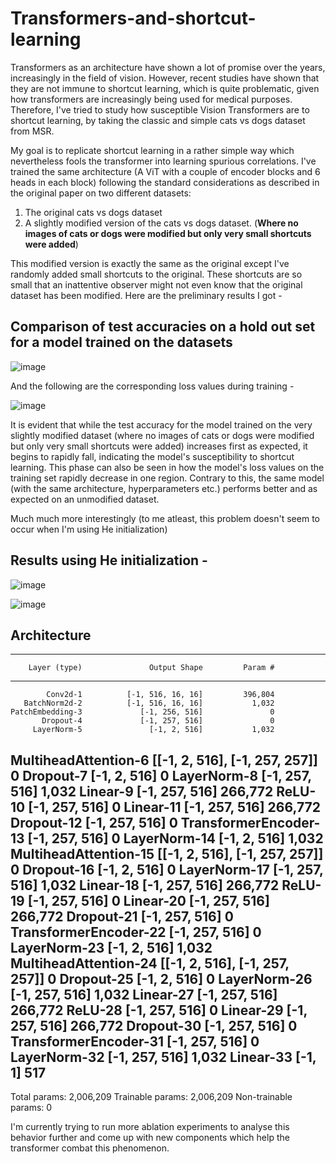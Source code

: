 # Transformers-and-shortcut-learning

Transformers as an architecture have shown a lot of promise over the years, increasingly in the field of vision.
However, recent studies have shown that they are not immune to shortcut learning, which is quite problematic, given how transformers are increasingly being used
for medical purposes. Therefore, I've tried to study how susceptible Vision Transformers are to shortcut learning, by taking the classic and simple cats vs dogs dataset from MSR.

My goal is to replicate shortcut learning in a rather simple way which nevertheless fools the transformer into learning spurious correlations.
I've trained the same architecture (A ViT with a couple of encoder blocks and 6 heads in each block) following the standard considerations as described in the original paper on two different datasets:
1) The original cats vs dogs dataset
2) A slightly modified version of the cats vs dogs dataset. (**Where no images of cats or dogs were modified but only very small shortcuts were added**) 

This modified version is exactly the same as the original except I've randomly added small shortcuts to the original. These shortcuts are so small that an inattentive observer might not even 
know that the original dataset has been modified. Here are the preliminary results I got - 

## Comparison of test accuracies on a hold out set for a model trained on the datasets 

![image](https://github.com/Ruthvik9/Transformers-and-shortcut-learning/assets/74010232/7578a072-ff2f-4c27-8993-a4bb6a73cce6)

And the following are the corresponding loss values during training -

![image](https://github.com/Ruthvik9/Transformers-and-shortcut-learning/assets/74010232/32262c7d-a424-4730-b4ae-dc6f31c4b07c)

It is evident that while the test accuracy for the model trained on the very slightly modified dataset (where no images of cats or dogs were modified but only very small shortcuts were added) increases first as expected, it begins to rapidly fall, indicating the model's susceptibility to shortcut learning. This phase can also be seen in how the model's loss values on the training set rapidly decrease in one region. 
Contrary to this, the same model (with the same architecture, hyperparameters etc.) performs better and as expected on an unmodified dataset.



Much much more interestingly (to me atleast, this problem doesn't seem to occur when I'm using He initialization)

## Results using He initialization - 

![image](https://github.com/Ruthvik9/Transformers-and-shortcut-learning/assets/74010232/ebb0dda8-6540-43c8-a790-39b65a351062)


![image](https://github.com/Ruthvik9/Transformers-and-shortcut-learning/assets/74010232/b93b7a4b-4c7c-4261-9df8-fbf2c517571b)


## Architecture 

----------------------------------------------------------------
        Layer (type)               Output Shape         Param #
----------------------------------------------------------------
            Conv2d-1          [-1, 516, 16, 16]         396,804
       BatchNorm2d-2          [-1, 516, 16, 16]           1,032
    PatchEmbedding-3             [-1, 256, 516]               0
           Dropout-4             [-1, 257, 516]               0
         LayerNorm-5               [-1, 2, 516]           1,032
MultiheadAttention-6  [[-1, 2, 516], [-1, 257, 257]]               0
           Dropout-7               [-1, 2, 516]               0
         LayerNorm-8             [-1, 257, 516]           1,032
            Linear-9             [-1, 257, 516]         266,772
             ReLU-10             [-1, 257, 516]               0
           Linear-11             [-1, 257, 516]         266,772
          Dropout-12             [-1, 257, 516]               0
TransformerEncoder-13             [-1, 257, 516]               0
        LayerNorm-14               [-1, 2, 516]           1,032
MultiheadAttention-15  [[-1, 2, 516], [-1, 257, 257]]               0
          Dropout-16               [-1, 2, 516]               0
        LayerNorm-17             [-1, 257, 516]           1,032
           Linear-18             [-1, 257, 516]         266,772
             ReLU-19             [-1, 257, 516]               0
           Linear-20             [-1, 257, 516]         266,772
          Dropout-21             [-1, 257, 516]               0
TransformerEncoder-22             [-1, 257, 516]               0
        LayerNorm-23               [-1, 2, 516]           1,032
MultiheadAttention-24  [[-1, 2, 516], [-1, 257, 257]]               0
          Dropout-25               [-1, 2, 516]               0
        LayerNorm-26             [-1, 257, 516]           1,032
           Linear-27             [-1, 257, 516]         266,772
             ReLU-28             [-1, 257, 516]               0
           Linear-29             [-1, 257, 516]         266,772
          Dropout-30             [-1, 257, 516]               0
TransformerEncoder-31             [-1, 257, 516]               0
        LayerNorm-32             [-1, 257, 516]           1,032
           Linear-33                    [-1, 1]             517
---------------------------------------------------------------
Total params: 2,006,209
Trainable params: 2,006,209
Non-trainable params: 0



 


I'm currently trying to run more ablation experiments to analyse this behavior further and come up with new components which help the transformer combat this phenomenon.

 
